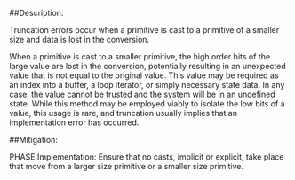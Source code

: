 ##Description:

Truncation errors occur when a primitive is cast to a primitive of a smaller size and data is lost in the conversion.

When a primitive is cast to a smaller primitive, the high order bits of the large value are lost in the conversion, potentially resulting in an unexpected value that is not equal to the original value. This value may be required as an index into a buffer, a loop iterator, or simply necessary state data. In any case, the value cannot be trusted and the system will be in an undefined state. While this method may be employed viably to isolate the low bits of a value, this usage is rare, and truncation usually implies that an implementation error has occurred.

##Mitigation:


PHASE:Implementation:
Ensure that no casts, implicit or explicit, take place that move from a larger size primitive or a smaller size primitive.

